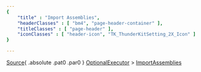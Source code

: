 ```yaml
---
{ 
	"title" : "Import Assemblies",
	"headerClasses" : [ "bm4", "page-header-container" ],
	"titleClasses" : [ "page-header" ],
	"iconClasses" : [ "header-icon", "TK_ThunderKitSetting_2X_Icon" ]
}

---
```

[Source](assetlink://GUID/a87a9f1780c348d4080afaf9971d3a7e){ .absolute .pat0 .par0 }
[OptionalExecutor](documentation://GUID/e80287c690b4c0742a39805bede11894) >
[ImportAssemblies](documentation://GUID/b216ba4bf77cd2b4eacfed464cc6540e) 


